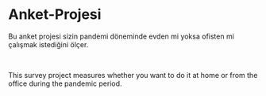 # Anket-Projesi

<p>Bu anket projesi sizin pandemi döneminde evden mi yoksa ofisten mi çalışmak istediğini ölçer. </p>

<br>
<p>This survey project measures whether you want to do it at home or from the office during the pandemic period.</p>
